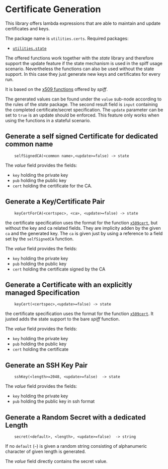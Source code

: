 
# Certificate Generation

This library offers lambda expressions that are able to
maintain and update certificates and keys.

The package name is `utilities.certs`.
Required packages:
- [`utilities.state`](../state/README.md)

The offered functions work together with the _state_ library 
and therefore support the update feature if the state mechanism
is used in the spiff usage scenario. Nevertheless the 
functions can also be used without the state support. In this case
they just generate new keys and certificates for every run.

It is based on the [x509 functions](../../README.md#x509-functions) offered
by _spiff_.

The generated values can be found under the `value` sub-node according
to the rules of the _state_ package. The second result field is `input`
containing the completed certificate/secret specification. The `update` parameter
can be set to `true` is an update should be enforced. This feature only works
when using the functions in a stateful scenario.

## Generate a self signed Certificate for dedicated common name

```
    selfSignedCA(<common name>,<update>=false) -> state
```

The _value_ field provides the fields:
- `key` holding the private key
- `pub` holding the public key
- `cert` holding the certificate for the CA.

## Generate a Key/Certificate Pair

```
    keyCertForCA(<certspec>, <ca>, <update>=false) -> state
```

the certificate specification uses the format for the
function [`x509cert`](../../README.md#-x509certspec-), but without
the key and ca related fields. They are implicity adden by the given `ca` and
the generated key. The `ca` is given just by using a reference to a field
set by the `selfSignedCA` function.

The _value_ field provides the fields:
- `key` holding the private key
- `pub` holding the public key
- `cert` holding the certificate signed by the CA

## Generate a Certificate with an explicitly managed Specification

```
    keyCert(<certspec>,<update>=false) -> state
```

the certificate specification uses the format for the
function [`x509cert`](../../README.md#-x509certspec-). It justed adds
the state support to the bare _spiff_ function.

The _value_ field provides the fields:
- `key` holding the private key
- `pub` holding the public key
- `cert` holding the certificate


## Generate an SSH Key Pair

```
    sshKey(<length>=2048, <update>=false)  -> state
```

The _value_ field provides the fields:
- `key` holding the private key
- `pub` holding the public key in ssh format


## Generate a Random Secret with a dedicated Length

```
    secret(<default>, <length>, <update>=false)  -> string
```

If no `default` (`~`) is given a random string consisting of alphanumeric
character of given length is generated.

The _value_ field directly contains the secret value.
